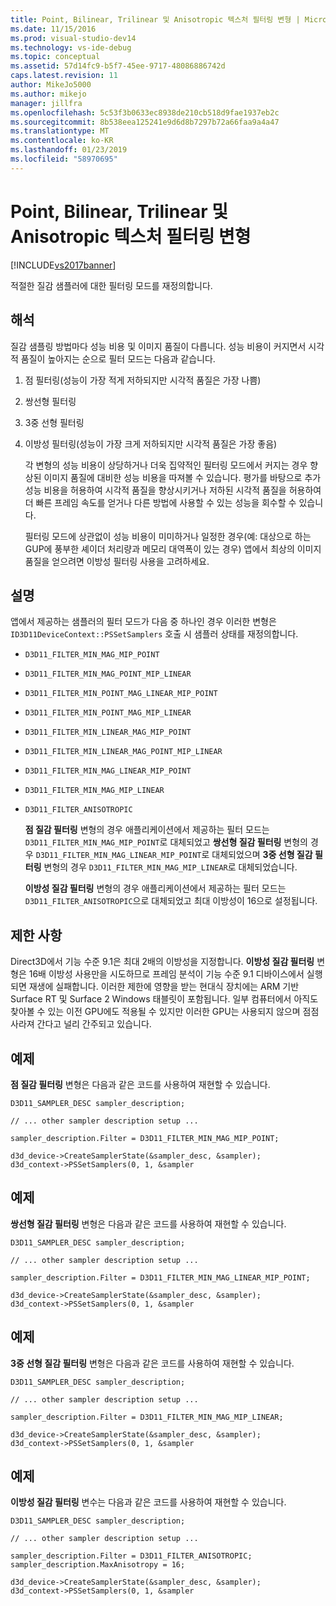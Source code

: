 ```yaml
---
title: Point, Bilinear, Trilinear 및 Anisotropic 텍스처 필터링 변형 | Microsoft Docs
ms.date: 11/15/2016
ms.prod: visual-studio-dev14
ms.technology: vs-ide-debug
ms.topic: conceptual
ms.assetid: 57d14fc9-b5f7-45ee-9717-48086886742d
caps.latest.revision: 11
author: MikeJo5000
ms.author: mikejo
manager: jillfra
ms.openlocfilehash: 5c53f3b0633ec8938de210cb518d9fae1937eb2c
ms.sourcegitcommit: 8b538eea125241e9d6d8b7297b72a66faa9a4a47
ms.translationtype: MT
ms.contentlocale: ko-KR
ms.lasthandoff: 01/23/2019
ms.locfileid: "58970695"
---
```

# <a name="point-bilinear-trilinear-and-anisotropic-texture-filtering-variants"></a>Point, Bilinear, Trilinear 및 Anisotropic 텍스처 필터링 변형
[!INCLUDE[vs2017banner](../includes/vs2017banner.md)]

적절한 질감 샘플러에 대한 필터링 모드를 재정의합니다.  
  
## <a name="interpretation"></a>해석  
 질감 샘플링 방법마다 성능 비용 및 이미지 품질이 다릅니다. 성능 비용이 커지면서 시각적 품질이 높아지는 순으로 필터 모드는 다음과 같습니다.  
  
1. 점 필터링(성능이 가장 적게 저하되지만 시각적 품질은 가장 나쁨)  
  
2. 쌍선형 필터링  
  
3. 3중 선형 필터링  
  
4. 이방성 필터링(성능이 가장 크게 저하되지만 시각적 품질은 가장 좋음)  
  
   각 변형의 성능 비용이 상당하거나 더욱 집약적인 필터링 모드에서 커지는 경우 향상된 이미지 품질에 대비한 성능 비용을 따져볼 수 있습니다.  평가를 바탕으로 추가 성능 비용을 허용하여 시각적 품질을 향상시키거나 저하된 시각적 품질을 허용하여 더 빠른 프레임 속도를 얻거나 다른 방법에 사용할 수 있는 성능을 회수할 수 있습니다.  
  
   필터링 모드에 상관없이 성능 비용이 미미하거나 일정한 경우(예: 대상으로 하는 GUP에 풍부한 셰이더 처리량과 메모리 대역폭이 있는 경우) 앱에서 최상의 이미지 품질을 얻으려면 이방성 필터링 사용을 고려하세요.  
  
## <a name="remarks"></a>설명  
 앱에서 제공하는 샘플러의 필터 모드가 다음 중 하나인 경우 이러한 변형은 `ID3D11DeviceContext::PSSetSamplers` 호출 시 샘플러 상태를 재정의합니다.  
  
- `D3D11_FILTER_MIN_MAG_MIP_POINT`  
  
- `D3D11_FILTER_MIN_MAG_POINT_MIP_LINEAR`  
  
- `D3D11_FILTER_MIN_POINT_MAG_LINEAR_MIP_POINT`  
  
- `D3D11_FILTER_MIN_POINT_MAG_MIP_LINEAR`  
  
- `D3D11_FILTER_MIN_LINEAR_MAG_MIP_POINT`  
  
- `D3D11_FILTER_MIN_LINEAR_MAG_POINT_MIP_LINEAR`  
  
- `D3D11_FILTER_MIN_MAG_LINEAR_MIP_POINT`  
  
- `D3D11_FILTER_MIN_MAG_MIP_LINEAR`  
  
- `D3D11_FILTER_ANISOTROPIC`  
  
  **점 질감 필터링** 변형의 경우 애플리케이션에서 제공하는 필터 모드는 `D3D11_FILTER_MIN_MAG_MIP_POINT`로 대체되었고 **쌍선형 질감 필터링** 변형의 경우 `D3D11_FILTER_MIN_MAG_LINEAR_MIP_POINT`로 대체되었으며 **3중 선형 질감 필터링** 변형의 경우 `D3D11_FILTER_MIN_MAG_MIP_LINEAR`로 대체되었습니다.  
  
  **이방성 질감 필터링** 변형의 경우 애플리케이션에서 제공하는 필터 모드는 `D3D11_FILTER_ANISOTROPIC`으로 대체되었고 최대 이방성이 16으로 설정됩니다.  
  
## <a name="restrictions-and-limitations"></a>제한 사항  
 Direct3D에서 기능 수준 9.1은 최대 2배의 이방성을 지정합니다. **이방성 질감 필터링** 변형은 16배 이방성 사용만을 시도하므로 프레임 분석이 기능 수준 9.1 디바이스에서 실행되면 재생에 실패합니다. 이러한 제한에 영향을 받는 현대식 장치에는 ARM 기반 Surface RT 및 Surface 2 Windows 태블릿이 포함됩니다. 일부 컴퓨터에서 아직도 찾아볼 수 있는 이전 GPU에도 적용될 수 있지만 이러한 GPU는 사용되지 않으며 점점 사라져 간다고 널리 간주되고 있습니다.  
  
## <a name="example"></a>예제  
 **점 질감 필터링** 변형은 다음과 같은 코드를 사용하여 재현할 수 있습니다.  
  
```  
D3D11_SAMPLER_DESC sampler_description;  
  
// ... other sampler description setup ...  
  
sampler_description.Filter = D3D11_FILTER_MIN_MAG_MIP_POINT;  
  
d3d_device->CreateSamplerState(&sampler_desc, &sampler);  
d3d_context->PSSetSamplers(0, 1, &sampler  
```  
  
## <a name="example"></a>예제  
 **쌍선형 질감 필터링** 변형은 다음과 같은 코드를 사용하여 재현할 수 있습니다.  
  
```  
D3D11_SAMPLER_DESC sampler_description;   
  
// ... other sampler description setup ...  
  
sampler_description.Filter = D3D11_FILTER_MIN_MAG_LINEAR_MIP_POINT;  
  
d3d_device->CreateSamplerState(&sampler_desc, &sampler);  
d3d_context->PSSetSamplers(0, 1, &sampler  
```  
  
## <a name="example"></a>예제  
 **3중 선형 질감 필터링** 변형은 다음과 같은 코드를 사용하여 재현할 수 있습니다.  
  
```  
D3D11_SAMPLER_DESC sampler_description;   
  
// ... other sampler description setup ...  
  
sampler_description.Filter = D3D11_FILTER_MIN_MAG_MIP_LINEAR;  
  
d3d_device->CreateSamplerState(&sampler_desc, &sampler);  
d3d_context->PSSetSamplers(0, 1, &sampler  
```  
  
## <a name="example"></a>예제  
 **이방성 질감 필터링** 변수는 다음과 같은 코드를 사용하여 재현할 수 있습니다.  
  
```  
D3D11_SAMPLER_DESC sampler_description;   
  
// ... other sampler description setup ...  
  
sampler_description.Filter = D3D11_FILTER_ANISOTROPIC;  
sampler_description.MaxAnisotropy = 16;  
  
d3d_device->CreateSamplerState(&sampler_desc, &sampler);  
d3d_context->PSSetSamplers(0, 1, &sampler  
```
